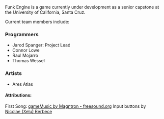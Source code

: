 Funk Engine is a game currently under development as a senior capstone at the University of California, Santa Cruz.

Current team members include:

### Programmers
 - Jarod Spanger: Project Lead
 - Connor Lowe
 - Raul Mojarro
 - Thomas Wessel

### Artists
- Ares Atlas



#### Attributions:
First Song: <a href="https://freesound.org/people/Magntron/sounds/335571/" title="gameMusic">gameMusic by Magntron - freesound.org</a>
Input buttons by <a href="https://thoseawesomeguys.com/prompts/" title="inputkeys">Nicolae (Xelu) Berbece</a>


